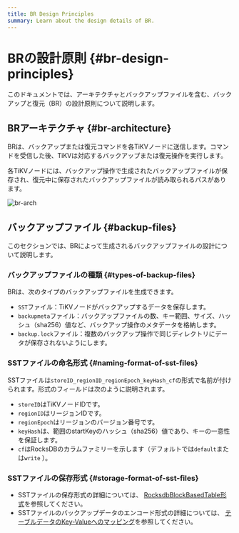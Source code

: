 ```yaml
---
title: BR Design Principles
summary: Learn about the design details of BR.
---
```


# BRの設計原則 {#br-design-principles}

このドキュメントでは、アーキテクチャとバックアップファイルを含む、バックアップと復元（BR）の設計原則について説明します。

## BRアーキテクチャ {#br-architecture}

BRは、バックアップまたは復元コマンドを各TiKVノードに送信します。コマンドを受信した後、TiKVは対応するバックアップまたは復元操作を実行します。

各TiKVノードには、バックアップ操作で生成されたバックアップファイルが保存され、復元中に保存されたバックアップファイルが読み取られるパスがあります。

![br-arch](https://download.pingcap.com/images/docs/br-arch.png)

## バックアップファイル {#backup-files}

このセクションでは、BRによって生成されるバックアップファイルの設計について説明します。

### バックアップファイルの種類 {#types-of-backup-files}

BRは、次のタイプのバックアップファイルを生成できます。

-   `SST`ファイル：TiKVノードがバックアップするデータを保存します。
-   `backupmeta`ファイル：バックアップファイルの数、キー範囲、サイズ、ハッシュ（sha256）値など、バックアップ操作のメタデータを格納します。
-   `backup.lock`ファイル：複数のバックアップ操作で同じディレクトリにデータが保存されないようにします。

### SSTファイルの命名形式 {#naming-format-of-sst-files}

SSTファイルは`storeID_regionID_regionEpoch_keyHash_cf`の形式で名前が付けられます。形式のフィールドは次のように説明されます。

-   `storeID`はTiKVノードIDです。
-   `regionID`はリージョンIDです。
-   `regionEpoch`はリージョンのバージョン番号です。
-   `keyHash`は、範囲のstartKeyのハッシュ（sha256）値であり、キーの一意性を保証します。
-   `cf`はRocksDBのカラムファミリーを示します（デフォルトでは`default`または`write` ）。

### SSTファイルの保存形式 {#storage-format-of-sst-files}

-   SSTファイルの保存形式の詳細については、 [RocksdbBlockBasedTable形式](https://github.com/facebook/rocksdb/wiki/Rocksdb-BlockBasedTable-Format)を参照してください。
-   SSTファイルのバックアップデータのエンコード形式の詳細については、 [テーブルデータのKey-Valueへのマッピング](/tidb-computing.md#mapping-of-table-data-to-key-value)を参照してください。
